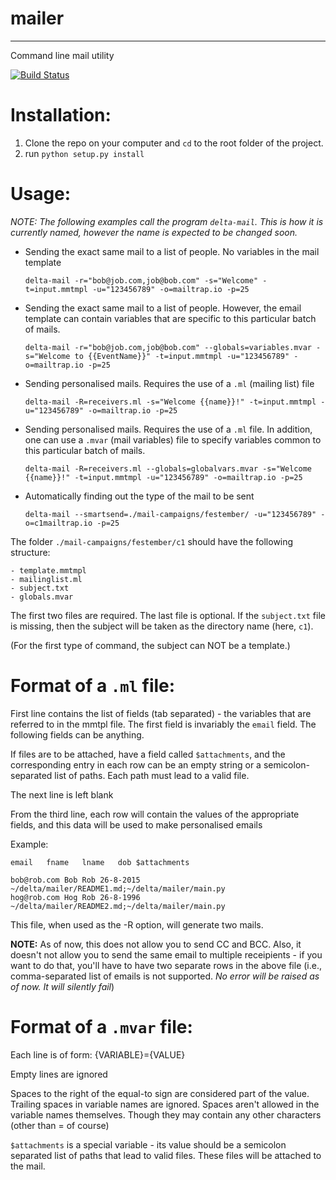 # mailer
---
Command line mail utility

[![Build Status](https://travis-ci.org/thakkarparth007/mailer.svg?branch=master)](https://travis-ci.org/thakkarparth007/mailer)

Installation:
=============
1. Clone the repo on your computer and `cd` to the root folder of the project.
2. run `python setup.py install`

Usage:
======

*NOTE: The following examples call the program `delta-mail`. This is how it is currently named, however the name is expected to be changed soon.*

- Sending the exact same mail to a list of people. No variables in the mail template
    
	`delta-mail -r="bob@job.com,job@bob.com" -s="Welcome" -t=input.mmtmpl -u="123456789" -o=mailtrap.io -p=25`

- Sending the exact same mail to a list of people. However, the email template
can contain variables that are specific to this particular batch of mails.
	
	`delta-mail -r="bob@job.com,job@bob.com" --globals=variables.mvar -s="Welcome to {{EventName}}" -t=input.mmtmpl -u="123456789" -o=mailtrap.io -p=25`
	
- Sending personalised mails. Requires the use of a `.ml` (mailing list) file
	
	`delta-mail -R=receivers.ml -s="Welcome {{name}}!" -t=input.mmtmpl -u="123456789" -o=mailtrap.io -p=25`

- Sending personalised mails. Requires the use of a `.ml` file. In addition, one
can use a `.mvar` (mail variables) file to specify variables common to this particular batch of mails.
	
	`delta-mail -R=receivers.ml --globals=globalvars.mvar -s="Welcome {{name}}!" -t=input.mmtmpl -u="123456789" -o=mailtrap.io -p=25`

- Automatically finding out the type of the mail to be sent
	
	`delta-mail --smartsend=./mail-campaigns/festember/ -u="123456789" -o=c1mailtrap.io -p=25`

The folder `./mail-campaigns/festember/c1` should have the following structure:
	
	- template.mmtmpl
	- mailinglist.ml
	- subject.txt
	- globals.mvar

The first two files are required. The last file is optional. If the `subject.txt` file is missing, then the subject will be taken as the directory name (here, `c1`).
	
(For the first type of command, the subject can NOT be a template.)

Format of a `.ml` file:
=======================

First line contains the list of fields (tab separated) - the variables that 
are referred to in the mmtpl file. The first field is invariably the `email` 
field. The following fields can be anything.

If files are to be attached, have a field called `$attachments`, and the corresponding
entry in each row can be an empty string or a semicolon-separated list of paths.
Each path must lead to a valid file.

The next line is left blank

From the third line, each row will contain the values of the appropriate fields,
and this data will be used to make personalised emails

Example:
	
	email	fname	lname	dob	$attachments
	
	bob@rob.com	Bob	Rob	26-8-2015	~/delta/mailer/README1.md;~/delta/mailer/main.py
	hog@rob.com	Hog	Rob	26-8-1996	~/delta/mailer/README2.md;~/delta/mailer/main.py
	
This file, when used as the -R option, will generate two mails.

**NOTE:** As of now, this does not allow you to send CC and BCC. Also, it doesn't not allow you to send the same email to multiple receipients - if you want to do that, you'll have to have two separate rows in the above file (i.e., comma-separated list of emails is not supported. *No error will be raised as of now. It will silently fail*)

Format of a `.mvar` file:
=========================

Each line is of form:
{VARIABLE}={VALUE}

Empty lines are ignored

Spaces to the right of the equal-to sign are considered part of the value. 
Trailing spaces in variable names are ignored. Spaces aren't allowed in the 
variable names themselves. Though they may contain any other characters (other 
than = of course)

`$attachments` is a special variable - its value should be a semicolon separated
list of paths that lead to valid files. These files will be attached to the
mail.
